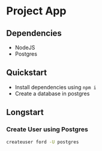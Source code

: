 # Project App

## Dependencies

- NodeJS
- Postgres

## Quickstart

- Install dependencies using `npm i`
- Create a database in postgres

## Longstart

### Create User using Postgres

```bash
createuser ford -U postgres
```